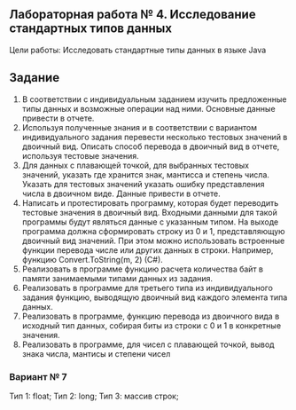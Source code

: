 
## Лабораторная работа № 4. Исследование стандартных типов данных

Цели работы: Исследовать стандартные типы данных в языке Java

## Задание

1. В соответствии с индивидуальным заданием изучить предложенные типы данных и возможные операции над ними. Основные данные привести в отчете.
2. Используя полученные знания и в соответствии с вариантом индивидуального задания перевести несколько тестовых значений в двоичный вид. Описать способ перевода в двоичный вид в отчете, используя тестовые значения.
3. Для данных с плавающей точкой, для выбранных тестовых значений, указать где хранится знак, мантисса и степень числа. Указать для тестовых значений указать ошибку представления числа в двоичном виде. Данные привести в отчете.
4. Написать и протестировать программу, которая будет переводить тестовые значения в двоичный вид. Входными данными для такой программы будут являться данные с указанным типом. На выходе программа должна сформировать строку из 0 и 1, представляющую двоичный вид значений. При этом можно использовать встроенные функции перевода числе или других данных в строки. Например, функцию Convert.ToString(m, 2) (C#).
5. Реализовать в программе функцию расчета количества байт в памяти занимаемыми типами данных из задания.
6. Реализовать в программе для третьего типа из индивидуального задания функцию, выводящую двоичный вид каждого элемента типа данных.
7. Реализовать в программе, функцию перевода из двоичного вида в исходный тип данных, собирая биты из строки с 0 и 1 в конкретные значения.
8. Реализовать в программе, для чисел с плавающей точкой, вывод знака числа, мантисы и степени чисел

### Вариант № 7 
Тип 1: float;
Тип 2: long;
Тип 3: массив строк;
